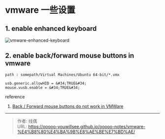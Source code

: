 # vmware 一些设置


## 1. enable enhanced keyboard

![vmware-enhanced-keyboard](/ooooo-notes/images/vmware-enhanced-keyboard.png)

## 2. enable back/forward mouse buttons in vmware

`path : somepath/Virtual Machines/Ubuntu 64-bit/*.vmx`

```
usb.generic.allowHID = &#34;TRUE&#34;
mouse.vusb.enable = &#34;TRUE&#34;
```

reference

1. [Back / Forward mouse buttons do not work in VMWare](https://superuser.com/questions/35830/back-forward-mouse-buttons-do-not-work-in-vmware-workstation-6-5-guest-os)


---

> 作者: 线偶  
> URL: https://ooooo-youwillsee.github.io/ooooo-notes/vmware-%E4%B8%80%E4%BA%9B%E8%AE%BE%E7%BD%AE/  

